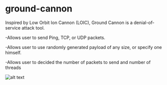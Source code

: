 # ground-cannon
Inspired by Low Orbit Ion Cannon (LOIC), Ground Cannon is a denial-of-service attack tool. 

-Allows user to send Ping, TCP, or UDP packets. 

-Allows user to use randomly generated payload of any size, or specify one himself.

-Allows user to decided the number of packets to send and number of threads

![alt text](https://github.com/imcyber0wl/ground-cannon/blob/main/GUIphoto.PNG)
